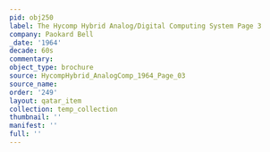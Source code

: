 ```yaml
---
pid: obj250
label: The Hycomp Hybrid Analog/Digital Computing System Page 3
company: Paokard Bell
_date: '1964'
decade: 60s
commentary: 
object_type: brochure
source: HycompHybrid_AnalogComp_1964_Page_03
source_name: 
order: '249'
layout: qatar_item
collection: temp_collection
thumbnail: ''
manifest: ''
full: ''
---
```

